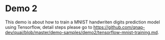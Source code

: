 # Demo 2

This demo is about how to train a MNIST handwriten digits prediction model using Tensorflow, detail steps please go to https://github.com/qnap-dev/quai/blob/master/demo-samples/demo2/tensorflow-mnist-training.md.

